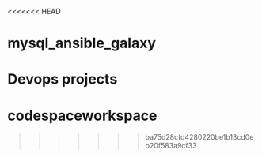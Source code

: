<<<<<<< HEAD
# mysql_ansible_galaxy
Devops projects
=======
# codespaceworkspace
>>>>>>> ba75d28cfd4280220be1b13cd0eb20f583a9cf33

